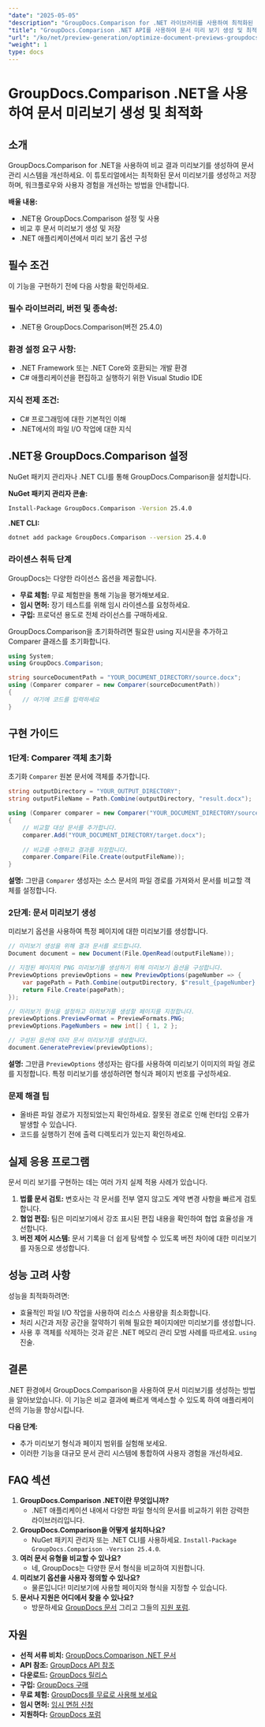 ```yaml
---
"date": "2025-05-05"
"description": "GroupDocs.Comparison for .NET 라이브러리를 사용하여 최적화된 문서 미리보기를 생성하는 방법을 알아보세요. 워크플로를 간소화하고, 사용자 경험을 향상시키고, 한눈에 정보를 파악할 수 있습니다."
"title": "GroupDocs.Comparison .NET API를 사용하여 문서 미리 보기 생성 및 최적화"
"url": "/ko/net/preview-generation/optimize-document-previews-groupdocs-comparison-dotnet/"
"weight": 1
type: docs
---
```

# GroupDocs.Comparison .NET을 사용하여 문서 미리보기 생성 및 최적화

## 소개

GroupDocs.Comparison for .NET을 사용하여 비교 결과 미리보기를 생성하여 문서 관리 시스템을 개선하세요. 이 튜토리얼에서는 최적화된 문서 미리보기를 생성하고 저장하며, 워크플로우와 사용자 경험을 개선하는 방법을 안내합니다.

**배울 내용:**
- .NET용 GroupDocs.Comparison 설정 및 사용
- 비교 후 문서 미리보기 생성 및 저장
- .NET 애플리케이션에서 미리 보기 옵션 구성

## 필수 조건

이 기능을 구현하기 전에 다음 사항을 확인하세요.

### 필수 라이브러리, 버전 및 종속성:
- .NET용 GroupDocs.Comparison(버전 25.4.0)

### 환경 설정 요구 사항:
- .NET Framework 또는 .NET Core와 호환되는 개발 환경
- C# 애플리케이션을 편집하고 실행하기 위한 Visual Studio IDE

### 지식 전제 조건:
- C# 프로그래밍에 대한 기본적인 이해
- .NET에서의 파일 I/O 작업에 대한 지식

## .NET용 GroupDocs.Comparison 설정

NuGet 패키지 관리자나 .NET CLI를 통해 GroupDocs.Comparison을 설치합니다.

**NuGet 패키지 관리자 콘솔:**

```bash
Install-Package GroupDocs.Comparison -Version 25.4.0
```

**.NET CLI:**

```bash
dotnet add package GroupDocs.Comparison --version 25.4.0
```

### 라이센스 취득 단계

GroupDocs는 다양한 라이선스 옵션을 제공합니다.
- **무료 체험:** 무료 체험판을 통해 기능을 평가해보세요.
- **임시 면허:** 장기 테스트를 위해 임시 라이센스를 요청하세요.
- **구입:** 프로덕션 용도로 전체 라이선스를 구매하세요.

GroupDocs.Comparison을 초기화하려면 필요한 using 지시문을 추가하고 Comparer 클래스를 초기화합니다.

```csharp
using System;
using GroupDocs.Comparison;

string sourceDocumentPath = "YOUR_DOCUMENT_DIRECTORY/source.docx";
using (Comparer comparer = new Comparer(sourceDocumentPath))
{
    // 여기에 코드를 입력하세요
}
```

## 구현 가이드

### 1단계: Comparer 객체 초기화

초기화 `Comparer` 원본 문서에 객체를 추가합니다.

```csharp
string outputDirectory = "YOUR_OUTPUT_DIRECTORY";
string outputFileName = Path.Combine(outputDirectory, "result.docx");

using (Comparer comparer = new Comparer("YOUR_DOCUMENT_DIRECTORY/source.docx"))
{
    // 비교할 대상 문서를 추가합니다.
    comparer.Add("YOUR_DOCUMENT_DIRECTORY/target.docx");
    
    // 비교를 수행하고 결과를 저장합니다.
    comparer.Compare(File.Create(outputFileName));
}
```

**설명:**
그만큼 `Comparer` 생성자는 소스 문서의 파일 경로를 가져와서 문서를 비교할 객체를 설정합니다.

### 2단계: 문서 미리보기 생성

미리보기 옵션을 사용하여 특정 페이지에 대한 미리보기를 생성합니다.

```csharp
// 미리보기 생성을 위해 결과 문서를 로드합니다.
Document document = new Document(File.OpenRead(outputFileName));

// 지정된 페이지의 PNG 미리보기를 생성하기 위해 미리보기 옵션을 구성합니다.
PreviewOptions previewOptions = new PreviewOptions(pageNumber => {
    var pagePath = Path.Combine(outputDirectory, $"result_{pageNumber}.png");
    return File.Create(pagePath);
});

// 미리보기 형식을 설정하고 미리보기를 생성할 페이지를 지정합니다.
previewOptions.PreviewFormat = PreviewFormats.PNG;
previewOptions.PageNumbers = new int[] { 1, 2 };

// 구성된 옵션에 따라 문서 미리보기를 생성합니다.
document.GeneratePreview(previewOptions);
```

**설명:**
그만큼 `PreviewOptions` 생성자는 람다를 사용하여 미리보기 이미지의 파일 경로를 지정합니다. 특정 미리보기를 생성하려면 형식과 페이지 번호를 구성하세요.

### 문제 해결 팁
- 올바른 파일 경로가 지정되었는지 확인하세요. 잘못된 경로로 인해 런타임 오류가 발생할 수 있습니다.
- 코드를 실행하기 전에 출력 디렉토리가 있는지 확인하세요.

## 실제 응용 프로그램

문서 미리 보기를 구현하는 데는 여러 가지 실제 적용 사례가 있습니다.
1. **법률 문서 검토:** 변호사는 각 문서를 전부 열지 않고도 계약 변경 사항을 빠르게 검토합니다.
2. **협업 편집:** 팀은 미리보기에서 강조 표시된 편집 내용을 확인하여 협업 효율성을 개선합니다.
3. **버전 제어 시스템:** 문서 기록을 더 쉽게 탐색할 수 있도록 버전 차이에 대한 미리보기를 자동으로 생성합니다.

## 성능 고려 사항

성능을 최적화하려면:
- 효율적인 파일 I/O 작업을 사용하여 리소스 사용량을 최소화합니다.
- 처리 시간과 저장 공간을 절약하기 위해 필요한 페이지에만 미리보기를 생성합니다.
- 사용 후 객체를 삭제하는 것과 같은 .NET 메모리 관리 모범 사례를 따르세요. `using` 진술.

## 결론

.NET 환경에서 GroupDocs.Comparison을 사용하여 문서 미리보기를 생성하는 방법을 알아보았습니다. 이 기능은 비교 결과에 빠르게 액세스할 수 있도록 하여 애플리케이션의 기능을 향상시킵니다.

**다음 단계:**
- 추가 미리보기 형식과 페이지 범위를 실험해 보세요.
- 이러한 기능을 대규모 문서 관리 시스템에 통합하여 사용자 경험을 개선하세요.

## FAQ 섹션

1. **GroupDocs.Comparison .NET이란 무엇입니까?**
   - .NET 애플리케이션 내에서 다양한 파일 형식의 문서를 비교하기 위한 강력한 라이브러리입니다.
2. **GroupDocs.Comparison을 어떻게 설치하나요?**
   - NuGet 패키지 관리자 또는 .NET CLI를 사용하세요. `Install-Package GroupDocs.Comparison -Version 25.4.0`.
3. **여러 문서 유형을 비교할 수 있나요?**
   - 네, GroupDocs는 다양한 문서 형식을 비교하여 지원합니다.
4. **미리보기 옵션을 사용자 정의할 수 있나요?**
   - 물론입니다! 미리보기에 사용할 페이지와 형식을 지정할 수 있습니다.
5. **문서나 지원은 어디에서 찾을 수 있나요?**
   - 방문하세요 [GroupDocs 문서](https://docs.groupdocs.com/comparison/net/) 그리고 그들의 [지원 포럼](https://forum.groupdocs.com/c/comparison/).

## 자원

- **선적 서류 비치:** [GroupDocs.Comparison .NET 문서](https://docs.groupdocs.com/comparison/net/)
- **API 참조:** [GroupDocs API 참조](https://reference.groupdocs.com/comparison/net/)
- **다운로드:** [GroupDocs 릴리스](https://releases.groupdocs.com/comparison/net/)
- **구입:** [GroupDocs 구매](https://purchase.groupdocs.com/buy)
- **무료 체험:** [GroupDocs를 무료로 사용해 보세요](https://releases.groupdocs.com/comparison/net/)
- **임시 면허:** [임시 면허 신청](https://purchase.groupdocs.com/temporary-license/)
- **지원하다:** [GroupDocs 포럼](https://forum.groupdocs.com/c/comparison/)